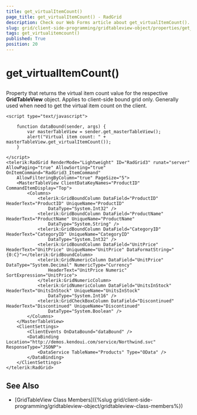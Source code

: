 ```yaml
---
title: get_virtualItemCount()
page_title: get_virtualItemCount() - RadGrid
description: Check our Web Forms article about get_virtualItemCount().
slug: grid/client-side-programming/gridtableview-object/properties/get_virtualitemcount()
tags: get_virtualitemcount()
published: True
position: 20
---
```


# get_virtualItemCount()



## 

Property that returns the virtual item count value for the respective **GridTableView** object. Applies to client-side bound grid only. Generally used when need to get the virtual item count on the client.

````ASP.NET
<script type="text/javascript">

    function dataBound(sender, args) {
        var masterTableView = sender.get_masterTableView();
        alert("Virtual item count: " + masterTableView.get_virtualItemCount());
    }

</script>
<telerik:RadGrid RenderMode="Lightweight" ID="RadGrid3" runat="server" AllowPaging="true" AllowSorting="true" OnItemCommand="RadGrid3_ItemCommand"
    AllowFilteringByColumn="true" PageSize="5">
    <MasterTableView ClientDataKeyNames="ProductID" CommandItemDisplay="Top">
        <Columns>
            <telerik:GridBoundColumn DataField="ProductID" HeaderText="ProductID" UniqueName="ProductID"
                DataType="System.Int32" />
            <telerik:GridBoundColumn DataField="ProductName" HeaderText="ProductName" UniqueName="ProductName"
                DataType="System.String" />
            <telerik:GridBoundColumn DataField="CategoryID" HeaderText="CategoryID" UniqueName="CategoryID"
                DataType="System.Int32" />
            <telerik:GridBoundColumn DataField="UnitPrice" HeaderText="UnitPrice" UniqueName="UnitPrice" DataFormatString="{0:C}"></telerik:GridBoundColumn>
            <telerik:GridNumericColumn DataField="UnitPrice" DataType="System.Decimal" NumericType="Currency"
                HeaderText="UnitPrice Numeric" SortExpression="UnitPrice">
            </telerik:GridNumericColumn>
            <telerik:GridNumericColumn DataField="UnitsInStock" HeaderText="UnitsInStock" UniqueName="UnitsInStock"
                DataType="System.Int16" />
            <telerik:GridCheckBoxColumn DataField="Discontinued" HeaderText="Discontinued" UniqueName="Discontinued"
                DataType="System.Boolean" />
        </Columns>
    </MasterTableView>
    <ClientSettings>
        <ClientEvents OnDataBound="dataBound" />
        <DataBinding Location="http://demos.kendoui.com/service/Northwind.svc" ResponseType="JSONP">
            <DataService TableName="Products" Type="OData" />
        </DataBinding>
    </ClientSettings>
</telerik:RadGrid>
````



## See Also

 * [GridTableView Class Members]({%slug grid/client-side-programming/gridtableview-object/gridtableview-class-members%})
